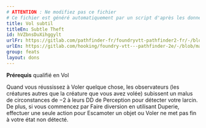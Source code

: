 ```yaml
---
# ATTENTION : Ne modifiez pas ce fichier
# Ce fichier est généré automatiquement par un script d'après les données du module Foundry VTT officiel et de sa traduction
title: Vol subtil
titleEn: Subtle Theft
id: hVZbnsDuXihggylt
urlFr: https://gitlab.com/pathfinder-fr/foundryvtt-pathfinder2-fr/-/blob/master/data/feats/hVZbnsDuXihggylt.htm
urlEn: https://gitlab.com/hooking/foundry-vtt---pathfinder-2e/-/blob/master/packs/data/feats.db/subtle-theft.json
group: feats
layout: dons
---
```

**Prérequis** qualifié en Vol

Quand vous réussissez à Voler quelque chose, les observateurs (les créatures autres que la créature que vous avez volée) subissent un malus de circonstances de −2 à leurs DD de Perception pour détecter votre larcin. De plus, si vous commencez par Faire diversion en utilisant Duperie, effectuer une seule action pour Escamoter un objet ou Voler ne met pas fin à votre état non détecté.


